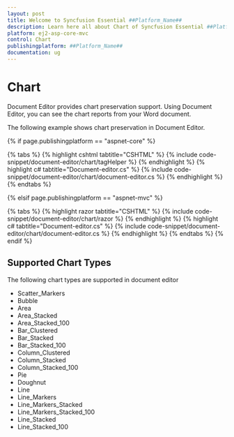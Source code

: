 ```yaml
---
layout: post
title: Welcome to Syncfusion Essential ##Platform_Name##
description: Learn here all about Chart of Syncfusion Essential ##Platform_Name## widgets based on HTML5 and jQuery.
platform: ej2-asp-core-mvc
control: Chart
publishingplatform: ##Platform_Name##
documentation: ug
---
```



# Chart

Document Editor provides chart preservation support. Using Document Editor, you can see the chart reports from your Word document.

The following example shows chart preservation in Document Editor.

{% if page.publishingplatform == "aspnet-core" %}

{% tabs %}
{% highlight cshtml tabtitle="CSHTML" %}
{% include code-snippet/document-editor/chart/tagHelper %}
{% endhighlight %}
{% highlight c# tabtitle="Document-editor.cs" %}
{% include code-snippet/document-editor/chart/document-editor.cs %}
{% endhighlight %}
{% endtabs %}

{% elsif page.publishingplatform == "aspnet-mvc" %}

{% tabs %}
{% highlight razor tabtitle="CSHTML" %}
{% include code-snippet/document-editor/chart/razor %}
{% endhighlight %}
{% highlight c# tabtitle="Document-editor.cs" %}
{% include code-snippet/document-editor/chart/document-editor.cs %}
{% endhighlight %}
{% endtabs %}
{% endif %}



## Supported Chart Types

The following chart types are supported in document editor
* Scatter_Markers
* Bubble
* Area
* Area_Stacked
* Area_Stacked_100
* Bar_Clustered
* Bar_Stacked
* Bar_Stacked_100
* Column_Clustered
* Column_Stacked
* Column_Stacked_100
* Pie
* Doughnut
* Line
* Line_Markers
* Line_Markers_Stacked
* Line_Markers_Stacked_100
* Line_Stacked
* Line_Stacked_100